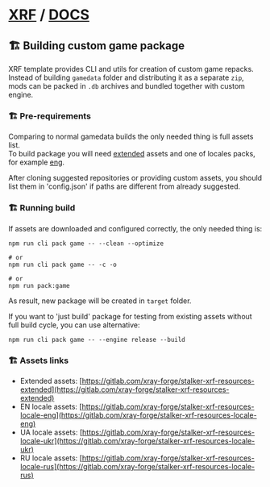 # [XRF](../README.md) / [DOCS](./README.md)

## ️️🏗️ Building custom game package

XRF template provides CLI and utils for creation of custom game repacks. <br/>
Instead of building `gamedata` folder and distributing it as a separate `zip`, mods can be packed in `.db` archives
and bundled together with custom engine.

### 🏗️ Pre-requirements

Comparing to normal gamedata builds the only needed thing is full assets list. <br/>
To build package you will need [extended](https://gitlab.com/xray-forge/stalker-xrf-resources-extended) assets
and one of locales packs, for example [eng](https://gitlab.com/xray-forge/stalker-xrf-resources-locale-eng). <br/>

After cloning suggested repositories or providing custom assets, you should list them in 'config.json' if paths are different from already suggested.

### 🏗️ Running build

If assets are downloaded and configured correctly, the only needed thing is:

```
npm run cli pack game -- --clean --optimize

# or
npm run cli pack game -- -c -o

# or
npm run pack:game
```

As result, new package will be created in `target` folder.

If you want to 'just build' package for testing from existing assets without full build cycle, you can use alternative:

```
npm run cli pack game -- --engine release --build
```

### 🏗️ Assets links

- Extended assets: [https://gitlab.com/xray-forge/stalker-xrf-resources-extended](https://gitlab.com/xray-forge/stalker-xrf-resources-extended)
- EN locale assets: [https://gitlab.com/xray-forge/stalker-xrf-resources-locale-eng](https://gitlab.com/xray-forge/stalker-xrf-resources-locale-eng)
- UA locale assets: [https://gitlab.com/xray-forge/stalker-xrf-resources-locale-ukr](https://gitlab.com/xray-forge/stalker-xrf-resources-locale-ukr)
- RU locale assets: [https://gitlab.com/xray-forge/stalker-xrf-resources-locale-rus](https://gitlab.com/xray-forge/stalker-xrf-resources-locale-rus)
